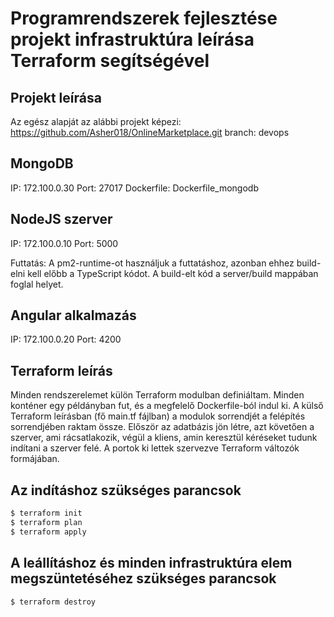 # Programrendszerek fejlesztése projekt infrastruktúra leírása Terraform segítségével

## Projekt leírása

Az egész alapját az alábbi projekt képezi: https://github.com/Asher018/OnlineMarketplace.git
branch: devops

## MongoDB

IP: 172.100.0.30
Port: 27017
Dockerfile: Dockerfile_mongodb

## NodeJS szerver

IP: 172.100.0.10
Port: 5000

Futtatás:
A pm2-runtime-ot használjuk a futtatáshoz, azonban ehhez build-elni kell előbb a TypeScript kódot. A build-elt kód a server/build mappában foglal helyet.

## Angular alkalmazás

IP: 172.100.0.20
Port: 4200


## Terraform leírás

Minden rendszerelemet külön Terraform modulban definiáltam. Minden konténer egy példányban fut, és a megfelelő Dockerfile-ból indul ki. A külső Terraform leírásban (fő main.tf fájlban) a modulok sorrendjét a felépítés sorrendjében raktam össze. Először az adatbázis jön létre, azt követően a szerver, ami rácsatlakozik, végül a kliens, amin keresztül kéréseket tudunk indítani a szerver felé. A portok ki lettek szervezve Terraform változók formájában.

## Az indításhoz szükséges parancsok

```sh
$ terraform init
$ terraform plan
$ terraform apply
```

## A leállításhoz és minden infrastruktúra elem megszüntetéséhez szükséges parancsok

```sh
$ terraform destroy
```